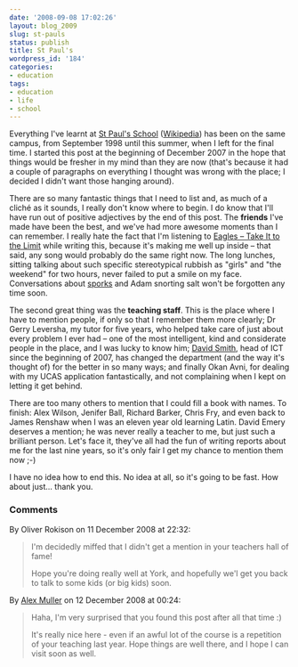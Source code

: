 ```yaml
---
date: '2008-09-08 17:02:26'
layout: blog_2009
slug: st-pauls
status: publish
title: St Paul's
wordpress_id: '184'
categories:
- education
tags:
- education
- life
- school
---
```


Everything I've learnt at [St Paul's School](http://www.stpaulsschool.org.uk/)
([Wikipedia](http://en.wikipedia.org/wiki/St_Paul's_School,_London)) has been
on the same campus, from September 1998 until this summer, when I left for the
final time. I started this post at the beginning of December 2007 in the hope
that things would be fresher in my mind than they are now (that's because it
had a couple of paragraphs on everything I thought was wrong with the place; I
decided I didn't want those hanging around).

There are so many fantastic things that I need to list and, as much of a
cliché as it sounds, I really don't know where to begin. I do know that I'll
have run out of positive adjectives by the end of this post. The **friends**
I've made have been the best, and we've had more awesome moments than I can
remember. I really hate the fact that I'm listening to [Eagles – Take It to
the
Limit](http://www.last.fm/music/Eagles/_/Take%2520It%2520to%2520the%2520Limit)
while writing this, because it's making me well up inside – that said, any
song would probably do the same right now. The long lunches, sitting talking
about such specific stereotypical rubbish as "girls" and "the weekend" for two
hours, never failed to put a smile on my face. Conversations about
[sporks](http://en.wikipedia.org/wiki/Spork) and Adam snorting salt won't be
forgotten any time soon.

The second great thing was the **teaching staff**. This is the place where I
have to mention people, if only so that I remember them more clearly; Dr Gerry
Leversha, my tutor for five years, who helped take care of just about every
problem I ever had – one of the most intelligent, kind and considerate people
in the place, and I was lucky to know him; [David
Smith](http://preoccupations.org/), head of ICT since the beginning of 2007,
has changed the department (and the way it's thought of) for the better in so
many ways; and finally Okan Avni, for dealing with my UCAS application
fantastically, and not complaining when I kept on letting it get behind.

There are too many others to mention that I could fill a book with names. To
finish: Alex Wilson, Jenifer Ball, Richard Barker, Chris Fry, and even back to
James Renshaw when I was an eleven year old learning Latin. David Emery
deserves a mention; he was never really a teacher to me, but just such a
brilliant person. Let's face it, they've all had the fun of writing reports
about me for the last nine years, so it's only fair I get my chance to mention
them now ;-)

I have no idea how to end this. No idea at all, so it's going to be fast. How
about just... thank you.

### Comments ###

By Oliver Rokison on 11 December 2008 at 22:32:

> I'm decidedly miffed that I didn't get a mention in your teachers hall of fame!
> 
> Hope you're doing really well at York, and hopefully we'l get you back to talk
> to some kids (or big kids) soon.

By [Alex Muller](http://alex.mullr.net/blog/) on 12 December 2008 at 00:24:

> Haha, I'm very surprised that you found this post after all that time :)
> 
> It's really nice here - even if an awful lot of the course is a repetition of
> your teaching last year. Hope things are well there, and I hope I can visit soon
> as well.
